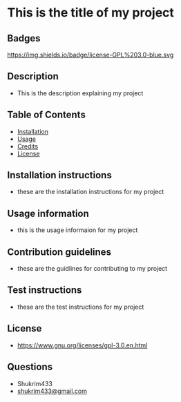 # This is the title of my project

  ## Badges
  https://img.shields.io/badge/license-GPL%203.0-blue.svg
  
  ## Description
  - This is the description explaining my project
  
  ## Table of Contents
  - [Installation](#installation)
  - [Usage](#usage)
  - [Credits](#credits)
  - [License](#license)
  
  ## Installation instructions
  - these are the installation instructions for my project
  
  ## Usage information
  - this is the usage informaion for my project
  
  ## Contribution guidelines
  - these are the guidlines for contributing to my project
  
  ## Test instructions
  - these are the test instructions for my project
  
  ## License
  - https://www.gnu.org/licenses/gpl-3.0.en.html
  
  ## Questions
  - Shukrim433
  - shukrim433@gmail.com